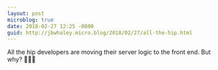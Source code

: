 ```yaml
---
layout: post
microblog: true
date: 2018-02-27 12:25 -0800
guid: http://jbwhaley.micro.blog/2018/02/27/all-the-hip.html
---
```

All the hip developers are moving their server logic to the front end. But why? 🤷🏻‍♂️
